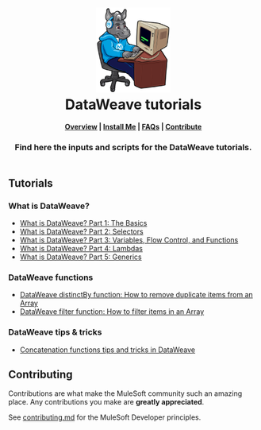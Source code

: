 <h1 align="center">
	<img
	width="150"
	src="/images/max-terminal.gif"></br>
	DataWeave tutorials<br>     
</h1>

<h4 align="center">
	<a href="#overview">Overview</a> |
	<a href="#installation-instructions">Install Me</a> |
	<a href="#faqs">FAQs</a> |
	<a href="#contributing">Contribute</a>
</h4>
	
<h3 align="center">
	Find here the inputs and scripts for the DataWeave tutorials.<br><br>
</h3>

## Tutorials

### What is DataWeave?

- [What is DataWeave? Part 1: The Basics](https://developer.mulesoft.com/tutorials-and-howtos/dataweave/what-is-dataweave-getting-started-tutorial/)
- [What is DataWeave? Part 2: Selectors](https://developer.mulesoft.com/tutorials-and-howtos/dataweave/what-is-dataweave-part-ii-getting-started-tutorial/)
- [What is DataWeave? Part 3: Variables, Flow Control, and Functions](https://developer.mulesoft.com/tutorials-and-howtos/dataweave/what-is-dataweave-part-iii-getting-started-tutorial/)
- [What is DataWeave? Part 4: Lambdas](https://developer.mulesoft.com/tutorials-and-howtos/dataweave/what-is-dataweave-part-iv-getting-started-tutorial/)
- [What is DataWeave? Part 5: Generics](https://developer.mulesoft.com/tutorials-and-howtos/dataweave/what-is-dataweave-part-v-getting-started-tutorial/)

### DataWeave functions

- [DataWeave distinctBy function: How to remove duplicate items from an Array](https://developer.mulesoft.com/tutorials-and-howtos/dataweave/distinctBy-function/)
- [DataWeave filter function: How to filter items in an Array](https://developer.mulesoft.com/tutorials-and-howtos/dataweave/filter-function/)

### DataWeave tips & tricks

- [Concatenation functions tips and tricks in DataWeave](https://developer.mulesoft.com/tutorials-and-howtos/concatenation-dataweave-functions-tips-and-tricks/)

## Contributing

Contributions are what make the MuleSoft community such an amazing place. Any contributions you make are **greatly appreciated**.
	
See [contributing.md](/contributing.md) for the MuleSoft Developer principles.
